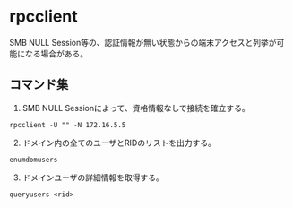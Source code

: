 # rpcclient
SMB NULL Session等の、認証情報が無い状態からの端末アクセスと列挙が可能になる場合がある。  
  
## コマンド集
1. SMB NULL Sessionによって、資格情報なしで接続を確立する。
```
rpcclient -U "" -N 172.16.5.5
```

2. ドメイン内の全てのユーザとRIDのリストを出力する。
```
enumdomusers
```

3. ドメインユーザの詳細情報を取得する。
```
queryusers <rid>
```